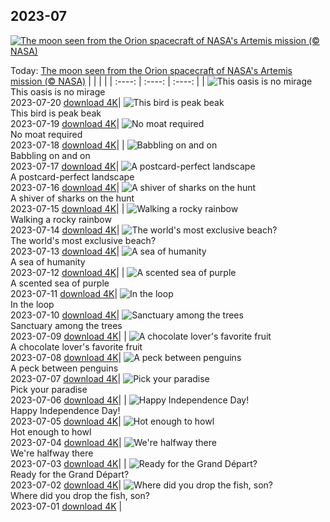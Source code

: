 ## 2023-07
[![The moon seen from the Orion spacecraft of NASA's Artemis mission (© NASA)](https://cn.bing.com/th?id=OHR.MoonDayArtemis_EN-US1226397186_UHD.jpg&w=1000)](https://cn.bing.com/th?id=OHR.MoonDayArtemis_EN-US1226397186_UHD.jpg&pid=hp&w=3840&h=2160&rs=1&c=4)

Today: [The moon seen from the Orion spacecraft of NASA's Artemis mission (© NASA)](https://cn.bing.com/th?id=OHR.MoonDayArtemis_EN-US1226397186_UHD.jpg&pid=hp&w=3840&h=2160&rs=1&c=4)
  |      |      |      |
| :----: | :----: | :----: |
| ![This oasis is no mirage](https://cn.bing.com/th?id=OHR.CrescentLake_EN-US1005101872_UHD.jpg&pid=hp&w=384&h=216&rs=1&c=4) <br/> This oasis is no mirage <br/> 2023-07-20  [download 4K](https://cn.bing.com/th?id=OHR.CrescentLake_EN-US1005101872_UHD.jpg&pid=hp&w=3840&h=2160&rs=1&c=4)| ![This bird is peak beak](https://cn.bing.com/th?id=OHR.BucerosBicornis_EN-US0841652066_UHD.jpg&pid=hp&w=384&h=216&rs=1&c=4) <br/> This bird is peak beak <br/> 2023-07-19  [download 4K](https://cn.bing.com/th?id=OHR.BucerosBicornis_EN-US0841652066_UHD.jpg&pid=hp&w=3840&h=2160&rs=1&c=4)| ![No moat required](https://cn.bing.com/th?id=OHR.CavanCastle_EN-US0493721152_UHD.jpg&pid=hp&w=384&h=216&rs=1&c=4) <br/> No moat required <br/> 2023-07-18  [download 4K](https://cn.bing.com/th?id=OHR.CavanCastle_EN-US0493721152_UHD.jpg&pid=hp&w=3840&h=2160&rs=1&c=4)|
| ![Babbling on and on](https://cn.bing.com/th?id=OHR.BearHoleBrook_EN-US0278547262_UHD.jpg&pid=hp&w=384&h=216&rs=1&c=4) <br/> Babbling on and on <br/> 2023-07-17  [download 4K](https://cn.bing.com/th?id=OHR.BearHoleBrook_EN-US0278547262_UHD.jpg&pid=hp&w=3840&h=2160&rs=1&c=4)| ![A postcard-perfect landscape](https://cn.bing.com/th?id=OHR.CastelmazzanoSunrise_EN-US9968041695_UHD.jpg&pid=hp&w=384&h=216&rs=1&c=4) <br/> A postcard-perfect landscape <br/> 2023-07-16  [download 4K](https://cn.bing.com/th?id=OHR.CastelmazzanoSunrise_EN-US9968041695_UHD.jpg&pid=hp&w=3840&h=2160&rs=1&c=4)| ![A shiver of sharks on the hunt](https://cn.bing.com/th?id=OHR.BlacktipSharks_EN-US9224288033_UHD.jpg&pid=hp&w=384&h=216&rs=1&c=4) <br/> A shiver of sharks on the hunt <br/> 2023-07-15  [download 4K](https://cn.bing.com/th?id=OHR.BlacktipSharks_EN-US9224288033_UHD.jpg&pid=hp&w=3840&h=2160&rs=1&c=4)|
| ![Walking a rocky rainbow](https://cn.bing.com/th?id=OHR.ZhangyeGeopark_EN-US3229882052_UHD.jpg&pid=hp&w=384&h=216&rs=1&c=4) <br/> Walking a rocky rainbow <br/> 2023-07-14  [download 4K](https://cn.bing.com/th?id=OHR.ZhangyeGeopark_EN-US3229882052_UHD.jpg&pid=hp&w=3840&h=2160&rs=1&c=4)| ![The world's most exclusive beach?](https://cn.bing.com/th?id=OHR.NakupendaBeach_EN-US3130365422_UHD.jpg&pid=hp&w=384&h=216&rs=1&c=4) <br/> The world's most exclusive beach? <br/> 2023-07-13  [download 4K](https://cn.bing.com/th?id=OHR.NakupendaBeach_EN-US3130365422_UHD.jpg&pid=hp&w=3840&h=2160&rs=1&c=4)| ![A sea of humanity](https://cn.bing.com/th?id=OHR.WorldPopDay_EN-US3018429136_UHD.jpg&pid=hp&w=384&h=216&rs=1&c=4) <br/> A sea of humanity <br/> 2023-07-12  [download 4K](https://cn.bing.com/th?id=OHR.WorldPopDay_EN-US3018429136_UHD.jpg&pid=hp&w=3840&h=2160&rs=1&c=4)|
| ![A scented sea of purple](https://cn.bing.com/th?id=OHR.SomersetLavender_EN-US0165780359_UHD.jpg&pid=hp&w=384&h=216&rs=1&c=4) <br/> A scented sea of purple <br/> 2023-07-11  [download 4K](https://cn.bing.com/th?id=OHR.SomersetLavender_EN-US0165780359_UHD.jpg&pid=hp&w=3840&h=2160&rs=1&c=4)| ![In the loop](https://cn.bing.com/th?id=OHR.MoselleRiver_EN-US2499319157_UHD.jpg&pid=hp&w=384&h=216&rs=1&c=4) <br/> In the loop <br/> 2023-07-10  [download 4K](https://cn.bing.com/th?id=OHR.MoselleRiver_EN-US2499319157_UHD.jpg&pid=hp&w=3840&h=2160&rs=1&c=4)| ![Sanctuary among the trees](https://cn.bing.com/th?id=OHR.CooperChapel_EN-US2412561000_UHD.jpg&pid=hp&w=384&h=216&rs=1&c=4) <br/> Sanctuary among the trees <br/> 2023-07-09  [download 4K](https://cn.bing.com/th?id=OHR.CooperChapel_EN-US2412561000_UHD.jpg&pid=hp&w=3840&h=2160&rs=1&c=4)|
| ![A chocolate lover's favorite fruit](https://cn.bing.com/th?id=OHR.CocoaPods_EN-US2252740906_UHD.jpg&pid=hp&w=384&h=216&rs=1&c=4) <br/> A chocolate lover's favorite fruit <br/> 2023-07-08  [download 4K](https://cn.bing.com/th?id=OHR.CocoaPods_EN-US2252740906_UHD.jpg&pid=hp&w=3840&h=2160&rs=1&c=4)| ![A peck between penguins](https://cn.bing.com/th?id=OHR.KissingPenguins_EN-US9934274722_UHD.jpg&pid=hp&w=384&h=216&rs=1&c=4) <br/> A peck between penguins <br/> 2023-07-07  [download 4K](https://cn.bing.com/th?id=OHR.KissingPenguins_EN-US9934274722_UHD.jpg&pid=hp&w=3840&h=2160&rs=1&c=4)| ![Pick your paradise](https://cn.bing.com/th?id=OHR.CorfuBeach_EN-US1955770867_UHD.jpg&pid=hp&w=384&h=216&rs=1&c=4) <br/> Pick your paradise <br/> 2023-07-06  [download 4K](https://cn.bing.com/th?id=OHR.CorfuBeach_EN-US1955770867_UHD.jpg&pid=hp&w=3840&h=2160&rs=1&c=4)|
| ![Happy Independence Day!](https://cn.bing.com/th?id=OHR.EmpireFourth_EN-US1852348146_UHD.jpg&pid=hp&w=384&h=216&rs=1&c=4) <br/> Happy Independence Day! <br/> 2023-07-05  [download 4K](https://cn.bing.com/th?id=OHR.EmpireFourth_EN-US1852348146_UHD.jpg&pid=hp&w=3840&h=2160&rs=1&c=4)| ![Hot enough to howl](https://cn.bing.com/th?id=OHR.CoyoteBanff_EN-US9716853560_UHD.jpg&pid=hp&w=384&h=216&rs=1&c=4) <br/> Hot enough to howl <br/> 2023-07-04  [download 4K](https://cn.bing.com/th?id=OHR.CoyoteBanff_EN-US9716853560_UHD.jpg&pid=hp&w=3840&h=2160&rs=1&c=4)| ![We're halfway there](https://cn.bing.com/th?id=OHR.HalfwayBoats_EN-US9913306071_UHD.jpg&pid=hp&w=384&h=216&rs=1&c=4) <br/> We're halfway there <br/> 2023-07-03  [download 4K](https://cn.bing.com/th?id=OHR.HalfwayBoats_EN-US9913306071_UHD.jpg&pid=hp&w=3840&h=2160&rs=1&c=4)|
| ![Ready for the Grand Départ?](https://cn.bing.com/th?id=OHR.PelotonPont_EN-US1487303209_UHD.jpg&pid=hp&w=384&h=216&rs=1&c=4) <br/> Ready for the Grand Départ? <br/> 2023-07-02  [download 4K](https://cn.bing.com/th?id=OHR.PelotonPont_EN-US1487303209_UHD.jpg&pid=hp&w=3840&h=2160&rs=1&c=4)| ![Where did you drop the fish, son?](https://cn.bing.com/th?id=OHR.ClamBears_EN-US1283973201_UHD.jpg&pid=hp&w=384&h=216&rs=1&c=4) <br/> Where did you drop the fish, son? <br/> 2023-07-01  [download 4K](https://cn.bing.com/th?id=OHR.ClamBears_EN-US1283973201_UHD.jpg&pid=hp&w=3840&h=2160&rs=1&c=4) |